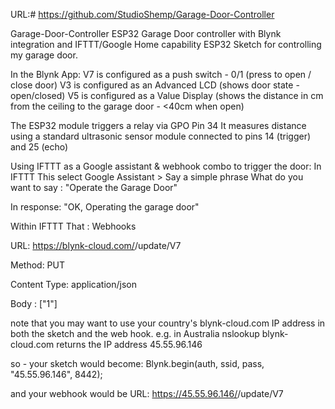 
URL:# https://github.com/StudioShemp/Garage-Door-Controller

Garage-Door-Controller
ESP32 Garage Door controller with Blynk integration and IFTTT/Google Home capability
ESP32 Sketch for controlling my garage door.

In the Blynk App:
V7 is configured as a push switch - 0/1    (press to open / close door)
V3 is configured as an Advanced LCD      (shows door state - open/closed)
V5 is configured as a Value Display          (shows the distance in cm from the ceiling to the garage door - <40cm when open)

The ESP32 module triggers a relay via GPO Pin 34 
It measures distance using a standard ultrasonic sensor module connected to pins 14 (trigger) and 25 (echo)

Using IFTTT as a Google assistant & webhook combo to trigger the door:
In IFTTT This select Google Assistant > Say a simple phrase
What do you want to say :
"Operate the Garage Door"

In response:
"OK, Operating the garage door"

Within IFTTT That :
Webhooks

URL:
https://blynk-cloud.com/<your-blynk-project-auth-code>/update/V7

Method:
PUT

Content Type:
application/json

Body :
["1"]


note that you may want to use your country's blynk-cloud.com IP address in both the sketch and the web hook. e.g. in Australia 
nslookup blynk-cloud.com
returns the IP address 45.55.96.146

so - your sketch would become:
Blynk.begin(auth, ssid, pass, "45.55.96.146", 8442);

and your webhook would be
URL:
https://45.55.96.146/<your-blynk-project-auth-code>/update/V7
